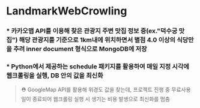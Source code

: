 # LandmarkWebCrowling


### * 카카오맵 API를 이용해 찾은 관광지 주변 맛집 정보 중(ex."덕수궁 맛집") 해당 관광지를 기준으로 1km내에 위치하면서 별점 4.0 이상의 식당만을 추려 inner document 형식으로 MongoDB에 저장

### * Python에서 제공하는 schedule 패키지를 활용하여 매일 지정 시각에 웹크롤링을 실행, DB 안의 값을 최신화
> ⛑ GoogleMap API를 활용해 위경도 값을 찾는데, 프로젝트 진행 중 무료사용일이 종료되어 웹크롤링 실행 시 생기는 비용 발생으로 최신화를 멈춤 
